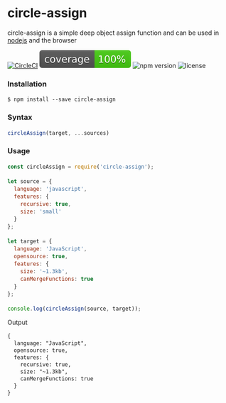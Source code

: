 # circle-assign
circle-assign is a simple deep object assign function and can be used in [nodejs](https://nodejs.org/en/) and the browser

[![CircleCI](https://circleci.com/gh/hammy2899/circle-assign.svg?style=shield)](https://circleci.com/gh/hammy2899/circle-assign)
![test coverage](./coverage.svg)
![npm version](https://img.shields.io/npm/v/circle-assign.svg)
![license](https://img.shields.io/github/license/hammy2899/circle-assign.svg)


### Installation  
```  
$ npm install --save circle-assign  
```  

### Syntax
```javascript
circleAssign(target, ...sources)
```

### Usage

```javascript
const circleAssign = require('circle-assign');

let source = {
  language: 'javascript',
  features: {
    recursive: true,
    size: 'small'
  }
};

let target = {
  language: 'JavaScript',
  opensource: true,
  features: {
    size: '~1.3kb',
    canMergeFunctions: true
  }
};

console.log(circleAssign(source, target));
```

Output
```
{
  language: "JavaScript",
  opensource: true,
  features: {
    recursive: true,
    size: "~1.3kb",
    canMergeFunctions: true
  }
}
```
